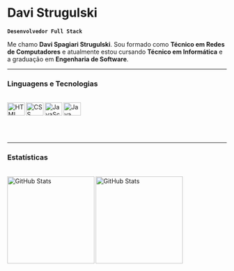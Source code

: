 # Davi Strugulski

**`Desenvolvedor Full Stack`**

Me chamo **Davi Spagiari Strugulski**. Sou formado como **Técnico em Redes de Computadores** e atualmente estou cursando **Técnico em Informática** e a graduação em **Engenharia de Software**.

---

### Linguagens e Tecnologias

<div style="display: inline-block;"><br>
  <img align="left" alt="HTML" title="HTML" height="30px" width="40px" src="https://cdn.jsdelivr.net/gh/devicons/devicon@latest/icons/html5/html5-original.svg" />
  <img align="left" alt="CSS" title="CSS" height="30px" width="40px" src="https://cdn.jsdelivr.net/gh/devicons/devicon@latest/icons/css3/css3-original.svg" />
  <img align="left" alt="JavaScript" title="JavaScript" height="30px" width="40px" src="https://cdn.jsdelivr.net/gh/devicons/devicon@latest/icons/javascript/javascript-original.svg" />
  <img align="left" alt="Java" title="Java" height="30px" width="40px" src="https://cdn.jsdelivr.net/gh/devicons/devicon@latest/icons/java/java-original.svg" />
</div>

<br><br>

---

### Estatísticas

<div><br>
  <img align="left" alt="GitHub Stats" height="200px" src="https://github-readme-stats.vercel.app/api?username=Davi-SS&show_icons=true&theme=merko&include_all_commits-true&locale-pt-br" />
  <img align="left" alt="GitHub Stats" height="200px" src="https://github-readme-stats.vercel.app/api/top-langs/?username=Davi-SS&theme=merko&layout-compact&custom_title=Linguagens&langs_count=4" />
</div>
